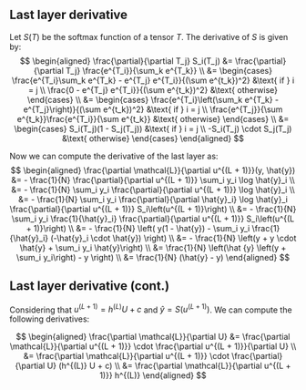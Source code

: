## Last layer derivative

Let $S(T)$ be the softmax function of a tensor $T$.
The derivative of $S$ is given by:
$$
  \begin{aligned}
    \frac{\partial}{\partial T_j} S_i(T_j)
      &= \frac{\partial}{\partial T_j} \frac{e^{T_i}}{\sum_k e^{T_k}} \\
      &= \begin{cases}
        \frac{e^{T_i}\sum_k e^{T_k} - e^{T_j} e^{T_i}}{(\sum e^{t_k})^2} &\text{ if } i = j  \\
        \frac{0 - e^{T_j} e^{T_i}}{(\sum e^{t_k})^2} &\text{ otherwise}
      \end{cases} \\
      &= \begin{cases}
        \frac{e^{T_i}\left(\sum_k e^{T_k} - e^{T_j}\right)}{(\sum e^{t_k})^2} &\text{ if } i = j  \\
        \frac{e^{T_j}}{\sum e^{t_k}}\frac{e^{T_i}}{\sum e^{t_k}} &\text{ otherwise}
      \end{cases} \\
      &= \begin{cases}
        S_i(T_j)(1 - S_j(T_j)) &\text{ if } i = j  \\
        -S_i(T_j) \cdot S_j(T_j) &\text{ otherwise}
      \end{cases}
  \end{aligned}
$$

Now we can compute the derivative of the last layer as:
$$
  \begin{aligned}
    \frac{\partial \mathcal{L}}{\partial u^{(L + 1)}}(y, \hat{y})
      &= - \frac{1}{N} \frac{\partial}{\partial u^{(L + 1)}} \sum_i y_i \log \hat{y}_i  \\
      &= - \frac{1}{N} \sum_i y_i  \frac{\partial}{\partial u^{(L + 1)}} \log \hat{y}_i \\
      &= - \frac{1}{N} \sum_i y_i  \frac{\partial}{\partial \hat{y}_i} \log \hat{y}_i
        \frac{\partial}{\partial u^{(L + 1)}} S_i\left(u^{(L + 1)}\right) \\
      &= - \frac{1}{N} \sum_i y_i  \frac{1}{\hat{y}_i}
        \frac{\partial}{\partial u^{(L + 1)}} S_i\left(u^{(L + 1)}\right) \\
      &= - \frac{1}{N} \left(
          y(1 - \hat{y}) - \sum_i y_i \frac{1}{\hat{y}_i} (-\hat{y}_i \cdot \hat{y})
        \right) \\
      &= - \frac{1}{N} \left(y + y \cdot \hat{y} + \sum_i y_i \hat{y}\right) \\
      &= \frac{1}{N} \left(\hat {y} \left(y + \sum_i y_i\right) - y \right) \\
      &= \frac{1}{N} (\hat{y} - y)
  \end{aligned}
$$

## Last layer derivative (cont.)

Considering that $u^{(L + 1)} = h^{(L)} U + c$ and $\hat{y} = S(u^{(L + 1)})$.
We can compute the following derivatives:

$$
  \begin{aligned}
    \frac{\partial \mathcal{L}}{\partial U}
      &= \frac{\partial \mathcal{L}}{\partial u^{(L + 1)}}
        \cdot \frac{\partial u^{(L + 1)}}{\partial U} \\
      &= \frac{\partial \mathcal{L}}{\partial u^{(L + 1)}} 
        \cdot \frac{\partial}{\partial U} (h^{(L)} U + c) \\
      &= \frac{\partial \mathcal{L}}{\partial u^{(L + 1)}} h^{(L)}
  \end{aligned}
$$
